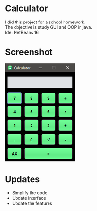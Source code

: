 # Calculator
I did this project for a school homework.<br>
The objective is study GUI and OOP in java.<br>
Ide: NetBeans 16

# Screenshot
![](imgs/ProjectPrint.PNG)

# Updates
- Simplify the code
- Update interface
- Update the features
